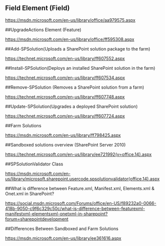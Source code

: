 ## Field Element (Field)

https://msdn.microsoft.com/en-us/library/office/aa979575.aspx

##UpgradeActions Element (Feature)

https://msdn.microsoft.com/en-us/library/office/ff595308.aspx

##Add-SPSolution(Uploads a SharePoint solution package to the farm)

https://technet.microsoft.com/en-us/library/ff607552.aspx

##Install-SPSolution(Deploys an installed SharePoint solution in the farm)

https://technet.microsoft.com/en-us/library/ff607534.aspx

##Remove-SPSolution (Removes a SharePoint solution from a farm)

https://technet.microsoft.com/en-us/library/ff607748.aspx

##Update-SPSolution(Upgrades a deployed SharePoint solution)

https://technet.microsoft.com/en-us/library/ff607724.aspx

##Farm Solutions

https://msdn.microsoft.com/en-us/library/ff798425.aspx

##Sandboxed solutions overview (SharePoint Server 2010)

https://technet.microsoft.com/en-us/library/ee721992(v=office.14).aspx

##SPSolutionValidator Class

https://msdn.microsoft.com/en-us/library/microsoft.sharepoint.usercode.spsolutionvalidator(office.14).aspx

##What is difference between Feature.xml, Manifest.xml, Elements.xml & Onet.xml in SharePoint?

https://social.msdn.microsoft.com/Forums/office/en-US/f89232a0-0066-418b-9050-c9f6c329c50c/what-is-difference-between-featurexml-manifestxml-elementsxml-onetxml-in-sharepoint?forum=sharepointdevelopment

##Differences Between Sandboxed and Farm Solutions

https://msdn.microsoft.com/en-us/library/ee361616.aspx
